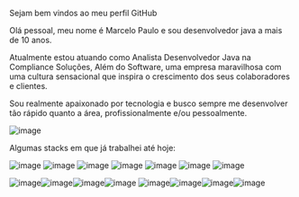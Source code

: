 Sejam bem vindos ao meu perfil GitHub

Olá pessoal, meu nome é Marcelo Paulo e sou desenvolvedor java a mais de 10 anos.

Atualmente estou atuando como Analista Desenvolvedor Java na Compliance Soluções, Além do Software, uma empresa maravilhosa com uma cultura sensacional que inspira o crescimento dos seus colaboradores e clientes.

Sou realmente apaixonado por tecnologia e busco sempre me desenvolver tão rápido quanto a área, profissionalmente e/ou pessoalmente.


![image](https://user-images.githubusercontent.com/58940851/149934197-87ad2660-c14e-4c62-81fd-3d435c2484d7.png)

Algumas stacks em que já trabalhei até hoje:

![image](https://user-images.githubusercontent.com/58940851/149934358-486cb2f6-c76d-44e9-a0b5-1de06fc4f40e.png) ![image](https://user-images.githubusercontent.com/58940851/149934400-93d60a71-7312-4ef0-9377-84c646bbee70.png) ![image](https://user-images.githubusercontent.com/58940851/149934430-0ea728f6-0dfb-4640-b1f3-364d2358c08d.png) ![image](https://user-images.githubusercontent.com/58940851/149934464-09f4f15f-d5bb-49d5-b888-b77850f5d2df.png) ![image](https://user-images.githubusercontent.com/58940851/149934493-30f8f880-6c2e-4721-8f49-88dc6433838c.png) ![image](https://user-images.githubusercontent.com/58940851/149934515-62647085-cf71-4581-8faa-ab85bf6cdefc.png) ![image](https://user-images.githubusercontent.com/58940851/149934529-bdb0c777-b3dc-4454-a3e6-596c9209d2c0.png)
 
![image](https://user-images.githubusercontent.com/58940851/149934573-883a00d1-89ae-471d-a5d0-2da0786b8107.png)![image](https://user-images.githubusercontent.com/58940851/149934608-1e7cdf9f-6665-4024-be9c-a9cdc4768cd5.png)![image](https://user-images.githubusercontent.com/58940851/149934631-7a02cb73-048a-4214-9924-1118b8cec5fc.png)![image](https://user-images.githubusercontent.com/58940851/149934658-cc6163b8-9796-4763-b0e4-ea2700c29aa4.png) ![image](https://user-images.githubusercontent.com/58940851/149934748-050b88d9-7f0c-48ba-b84d-8e0439c712bb.png)![image](https://user-images.githubusercontent.com/58940851/149934781-2d96f781-7b6d-416a-a4f6-607304559fac.png)![image](https://user-images.githubusercontent.com/58940851/149934801-e7421e83-1591-48a4-bace-948bbf892b71.png)![image](https://user-images.githubusercontent.com/58940851/149935049-4fd82c7c-dfa3-4bbe-b1cb-83c5851c648a.png)








 







